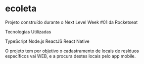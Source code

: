 # ecoleta
Projeto construído durante o Next Level Week #01 da Rocketseat

Tecnologias Utilizadas

TypeScript
Node.js
ReactJS
React Native

O projeto tem por objetivo o cadastramento de locais de resíduos específicos vai WEB, e a procura destes locais pelo app mobile.


